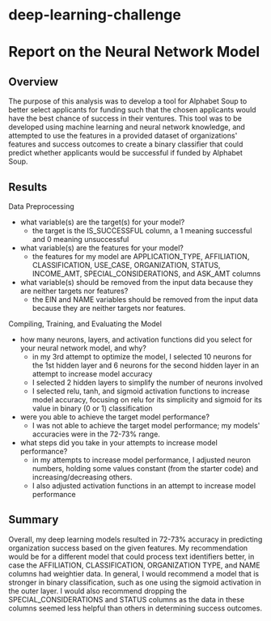 # deep-learning-challenge
# Report on the Neural Network Model

## Overview
The purpose of this analysis was to develop a tool for Alphabet Soup to better select applicants for funding such that the chosen applicants would have the best chance of success in their ventures. This tool was to be developed using machine learning and neural network knowledge, and attempted to use the features in a provided dataset of organizations' features and success outcomes to create a binary classifier that could predict whether applicants would be successful if funded by Alphabet Soup.

## Results
Data Preprocessing
* what variable(s) are the target(s) for your model?
  * the target is the IS_SUCCESSFUL column, a 1 meaning successful and 0 meaning unsuccessful
* what variable(s) are the features for your model?
  * the features for my model are APPLICATION_TYPE, AFFILIATION, CLASSIFICATION, USE_CASE, ORGANIZATION, STATUS, INCOME_AMT, SPECIAL_CONSIDERATIONS, and ASK_AMT columns
* what variable(s) should be removed from the input data because they are neither targets nor features?
  * the EIN and NAME variables should be removed from the input data because they are neither targets nor features.

Compiling, Training, and Evaluating the Model
* how many neurons, layers, and activation functions did you select for your neural network model, and why?
  * in my 3rd attempt to optimize the model, I selected 10 neurons for the 1st hidden layer and 6 neurons for the second hidden layer in an attempt to increase model accuracy
  * I selected 2 hidden layers to simplify the number of neurons involved
  * I selected relu, tanh, and sigmoid activation functions to increase model accuracy, focusing on relu for its simplicity and sigmoid for its value in binary (0 or 1) classification
* were you able to achieve the target model performance?
  * I was not able to achieve the target model performance; my models' accuracies were in the 72-73% range.
* what steps did you take in your attempts to increase model performance?
  * in my attempts to increase model performance, I adjusted neuron numbers, holding some values constant (from the starter code) and increasing/decreasing others.
  * I also adjusted activation functions in an attempt to increase model performance

## Summary
Overall, my deep learning models resulted in 72-73% accuracy in predicting organization success based on the given features. My recommendation would be for a different model that could process text identifiers better, in case the AFFILIATION, CLASSIFICATION, ORGANIZATION TYPE, and NAME columns had weightier data. In general, I would recommend a model that is stronger in binary classification, such as one using the sigmoid activation in the outer layer. I would also recommend dropping the SPECIAL_CONSIDERATIONS and STATUS columns as the data in these columns seemed less helpful than others in determining success outcomes.

